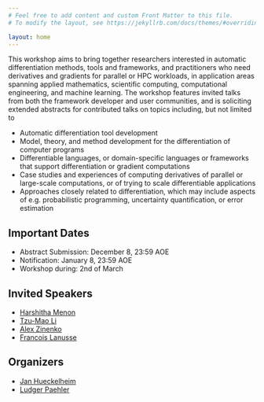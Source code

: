 ```yaml
---
# Feel free to add content and custom Front Matter to this file.
# To modify the layout, see https://jekyllrb.com/docs/themes/#overriding-theme-defaults

layout: home
---
```


This workshop aims to bring together researchers interested in automatic differentiation methods, tools and frameworks, and practitioners who need derivatives and gradients for parallel or HPC workloads, in application areas spanning applied mathematics, scientific computing, computational engineering, and machine learning. The workshop features invited talks from both the framework developer and user communities, and is soliciting extended abstracts for contributed talks on topics including, but not limited to

* Automatic differentiation tool development
* Model, theory, and method development for the differentiation of computer programs
* Differentiable languages, or domain-specific languages or frameworks that support differentiation or gradient computations
* Case studies and experiences of computing derivatives of parallel or large-scale computations, or of trying to scale differentiable applications
* Approaches closely related to differentiation, which may include aspects of e.g. probabilistic programming, uncertainty quantification, or error estimation

## Important Dates

* Abstract Submission: December 8, 23:59 AOE
* Notification: January 8, 23:59 AOE
* Workshop during: 2nd of March

## Invited Speakers

* [Harshitha Menon](http://www.harshithamenon.com)
* [Tzu-Mao Li](https://cseweb.ucsd.edu/~tzli/)
* [Alex Zinenko](https://ozinenko.com)
* [Francois Lanusse](https://flanusse.net)

## Organizers

* [Jan Hueckelheim](https://www.anl.gov/profile/jan-huckelheim)
* [Ludger Paehler](https://ludger.fyi)
